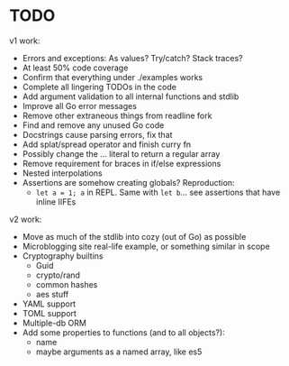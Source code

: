 # TODO

v1 work:
* Errors and exceptions: As values? Try/catch? Stack traces?
* At least 50% code coverage
* Confirm that everything under ./examples works
* Complete all lingering TODOs in the code
* Add argument validation to all internal functions and stdlib
* Improve all Go error messages
* Remove other extraneous things from readline fork
* Find and remove any unused Go code
* Docstrings cause parsing errors, fix that
* Add splat/spread operator and finish curry fn
* Possibly change the ... literal to return a regular array
* Remove requirement for braces in if/else expressions
* Nested interpolations
* Assertions are somehow creating globals? Reproduction:
    * `let a = 1; a` in REPL. Same with `let b`... see assertions that have
        inline IIFEs

v2 work:
* Move as much of the stdlib into cozy (out of Go) as possible
* Microblogging site real-life example, or something similar in scope
* Cryptography builtins
    * Guid
    * crypto/rand
    * common hashes
    * aes stuff
* YAML support
* TOML support
* Multiple-db ORM
* Add some properties to functions (and to all objects?):
    * name
    * maybe arguments as a named array, like es5
